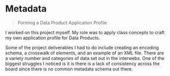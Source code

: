 # Metadata

> Forming a Data Product Application Profile

I worked on this project myself. My role was to apply class concepts to craft my own application profile for Data Products. 

Some of the project deliverables I had to do include creating an encoding schema, a crosswalk of elements, and an example of an XML file. There are a variety number and categories of data set out in the interwebs. One of the biggest struggles I noticed is it is there is a lack of consistency across the board since there is no common metadata schema out there.
